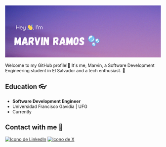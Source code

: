 ![cheese!](img/Header-Image.png)

Welcome to my GitHub profile!🍂
It's me, Marvin, a Software Development Engineering student in El Salvador and a tech enthusiast. 👀
## Education 👓
- **Software Development Engineer**
- Universidad Francisco Gavidia | UFG
- Currently
## Contact with me 🤝
[![Icono de LinkedIn](https://img.icons8.com/color/48/000000/linkedin.png)](https://www.linkedin.com/in/marvn-ramos/)
[![Icono de X](https://fontawesome.com/icons/x-twitter?f=brands&s=solid)](https://twitter.com/MarvnRamos)

<!--
**MarvnDev/MarvnDev** is a ✨ _special_ ✨ repository because its `README.md` (this file) appears on your GitHub profile.

Here are some ideas to get you started:

- 🔭 I’m currently working on ...
- 🌱 I’m currently learning ...
- 👯 I’m looking to collaborate on ...
- 🤔 I’m looking for help with ...
- 💬 Ask me about ...
- 📫 How to reach me: ...
- 😄 Pronouns: he/him
- ⚡ Fun fact: I am a Valorant player
-->
